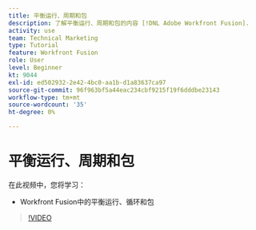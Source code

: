 ```yaml
---
title: 平衡运行、周期和包
description: 了解平衡运行、周期和包的内容 [!DNL Adobe Workfront Fusion].
activity: use
team: Technical Marketing
type: Tutorial
feature: Workfront Fusion
role: User
level: Beginner
kt: 9044
exl-id: ed502932-2e42-4bc0-aa1b-d1a83637ca97
source-git-commit: 96f963bf5a44eac234cbf9215f19f6dddbe23143
workflow-type: tm+mt
source-wordcount: '35'
ht-degree: 0%

---
```


# 平衡运行、周期和包

在此视频中，您将学习：

* Workfront Fusion中的平衡运行、循环和包

>[!VIDEO](https://video.tv.adobe.com/v/335285/?quality=12)
